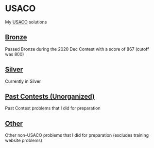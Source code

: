 # USACO
My [USACO](http://usaco.org) solutions
## [Bronze](Bronze)
Passed Bronze during the 2020 Dec Contest with a score of 867 (cutoff was 800)

## [Silver](Silver)
Currently in Silver

## [Past Contests (Unorganized)](Past%20Contests%20(Unorganized))
Past Contest problems that I did for preparation

## [Other](Other)
Other non-USACO problems that I did for preparation (excludes training website problems)